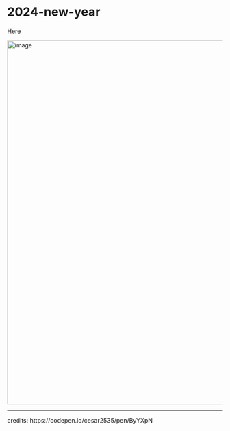 # 2024-new-year
[Here](https://bemywang.github.io/2024-new-year/)

<img width="848" alt="image" src="https://github.com/bemywang/2024-new-year/assets/84611026/7d7d399e-6b66-4c72-a595-fbe1c4c4e2d3">

<hr>
credits: https://codepen.io/cesar2535/pen/ByYXpN
